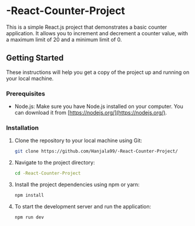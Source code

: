 # -React-Counter-Project 
This is a simple React.js project that demonstrates a basic counter application. It allows you to increment and decrement a counter value, with a maximum limit of 20 and a minimum limit of 0.

## Getting Started

These instructions will help you get a copy of the project up and running on your local machine.

### Prerequisites

- Node.js: Make sure you have Node.js installed on your computer. You can download it from [https://nodejs.org/](https://nodejs.org/).

### Installation

1. Clone the repository to your local machine using Git:

   ```bash
   git clone https://github.com/Hanjala99/-React-Counter-Project/
   
2. Navigate to the project directory:

   ```bash
   cd -React-Counter-Project 

3. Install the project dependencies using npm or yarn:

   ```bash
   npm install

4. To start the development server and run the application:

   ```bash
   npm run dev   
